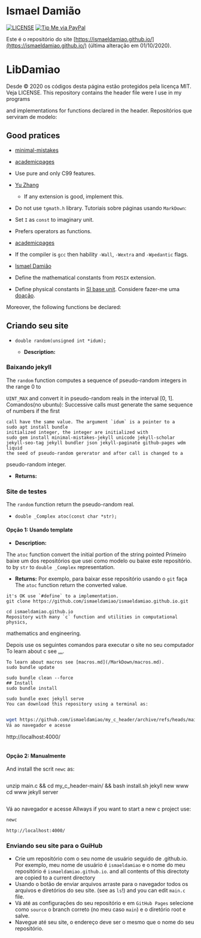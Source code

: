 # Ismael Damião

[![LICENSE](https://img.shields.io/badge/license-MIT-lightgrey.svg)](/LICENSE)
[![Tip Me via PayPal](https://img.shields.io/badge/PayPal-tip%20me-green.svg?logo=paypal)](https://www.paypal.com/cgi-bin/webscr?cmd=_s-xclick&hosted_button_id=D66EM3DGU35EE&source=url)


Este é o repositório do site [https://ismaeldamiao.github.io/](https://ismaeldamiao.github.io/) (última alteração em 01/10/2020).
# LibDamiao


Desde © 2020 os códigos desta página estão protegidos pela licença MIT. Veja LICENSE.
This repository contains the header file were I use in my programs

and implementations for functions declared in the header.
Repositórios que serviram de modelo:


## Good pratices
* [minimal-mistakes](https://github.com/mmistakes/minimal-mistakes)

* [academicpages](https://github.com/academicpages/academicpages.github.io)
* Use pure and only C99 features.
* [Yu Zhang](https://github.com/tesschin/yuzhangbit.github.io)
  * If any extension is good, implement this.

* Do not use `tgmath.h` library.
Tutoriais sobre páginas usando `MarkDown`:
* Set `I` as `const` to imaginary unit.

* Prefers operators as functions.
* [academicpages](https://academicpages.github.io/markdown/)
* If the compiler is `gcc` then hability `-Wall`, `-Wextra` and `-Wpedantic` flags.
* [Ismael Damião](https://ismaeldamiao.github.io/pt/markdown)
* Define the mathematical constants from `POSIX` extension.

* Define physical constants in [SI base unit](https://en.wikipedia.org/wiki/SI_base_unit).
Considere fazer-me uma [doação](https://www.paypal.com/cgi-bin/webscr?cmd=_s-xclick&hosted_button_id=D66EM3DGU35EE&source=url).


Moreover, the following functions be declared:
## Criando seu site
* `double random(unsigned int *idum);`

  * **Description:**
### Baixando jekyll
The `random` function computes a sequence of pseudo-random integers in the range 0 to

`UINT_MAX` and convert it in pseudo-random reals in the interval [0, 1].
Comandos(no ubuntu):
Successive calls must generate the same sequence of numbers if the first
```
call have the same value. The argument `idum` is a pointer to a
sudo apt install bundle
initialized integer, the integer are initialized with
sudo gem install minimal-mistakes-jekyll unicode jekyll-scholar jekyll-seo-tag jekyll bundler json jekyll-paginate github-pages wdm liquid
the seed of pseudo-random gererator and after call is changed to a
```
pseudo-random integer.

  * **Returns:**
### Site de testes
The `random` function return the pseudo-random real.

* `double _Complex atoc(const char *str);`
#### Opção 1: Usando template
  * **Description:**

The `atoc` function convert the initial portion of the string pointed
Primeiro baixe um dos repositórios que usei como modelo ou baixe este repositório.
to by `str` to `double _Complex` representation.

  * **Returns:**
Por exemplo, para baixar esse repositório usando o `git` faça
The `atoc` function return the converted value.


```
it's OK use `#define` to a implementation.
git clone https://github.com/ismaeldamiao/ismaeldamiao.github.io.git

cd ismaeldamiao.github.io
Repository with many `c` function and utilities in computational physics,
```
mathematics and engineering.


Depois use os seguintes comandos para executar o site no seu computador
To learn about c see [...](...).


```
To learn about macros see [macros.md](/MarkDown/macros.md).
sudo bundle update

sudo bundle clean --force
## Install
sudo bundle install

sudo bundle exec jekyll serve
You can download this repository using a terminal as:
```
```bash

wget https://github.com/ismaeldamiao/my_c_header/archive/refs/heads/main.zip
Vá ao navegador e acesse

```
http://localhost:4000/
```
```


#### Opção 2: Manualmente
And install the scrit `newc` as:

```bash
```
unzip main.c && cd my_c_header-main/ && bash install.sh
jekyll new www
cd www
jekyll server
```
```


Vá ao navegador e acesse
Allways if you want to start a new c project use:
```bash
newc
```
```
http://localhost:4000/
```

### Enviando seu site para o GuiHub


* Crie um repositório com o seu nome de usuário seguido de .github.io. Por exemplo, meu nome de usuário é `ismaeldamiao` e o nome do meu repositório é `ismaeldamiao.github.io`.
and all contents of this directoty are copied to a current directory
* Usando o botão de enviar arquivos arraste para o navegador todos os arquivos e diretórios do seu site.
(see as `ls`!) and you can edit `main.c` file.
* Vá até as configurações do seu repositório e em `GitHub Pages` selecione como `source` o branch correto (no meu caso `main`) e o diretório root e salve.
* Navegue até seu site, o endereço deve ser o mesmo que o nome do seu repositório.
